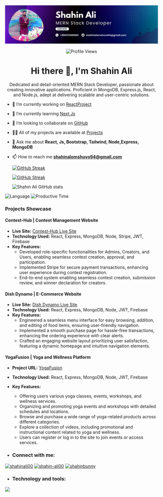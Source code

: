 ![Shahin Ali Banner](https://raw.githubusercontent.com/ShahinAlomShuvo/ShahinAlomShuvo/main/Purple%20Gradient%20Digital%20Marketing%20LinkedIn%20Banner.jpg "Shahin Ali")


<p align="center">
  <img src="https://komarev.com/ghpvc/?username=ShahinAlomShuvo&color=blueviolet&style=flat-square" alt="Profile Views" width="200" height="auto" />
</p>

<h1 align="center">Hi there 👋, I'm Shahin Ali</h1>

<p align="center">Dedicated and detail-oriented MERN Stack Developer,
passionate about creating innovative applications.
Proficient in MongoDB, Express.js, React, and Node.js,
adept at delivering scalable and user-centric solutions.</p>


- 🔭 I’m currently working on [ReactProject](https://mrshahin.netlify.app/)

- 🌱 I’m currently learning  [Next Js](https://nextjs.org/)

- 👯 I’m looking to collaborate on [GitHub](https://github.com/shahinali-dev)

- 👨‍💻 All of my projects are available at [Projects](https://github.com/shahinali-dev?tab=repositories)

- 💬 Ask me about **React, Js, Bootstrap, Tailwind, Node,Express, MongoDB**

- 📫 How to reach me **shahinalomshuvo94@gmail.com**

  [![GitHub Streak](https://github-readme-streak-stats.herokuapp.com?user=shahinali-dev&theme=merko)](https://git.io/streak-stats)

  [![GitHub Streak](https://streak-stats.demolab.com/?user=shahinali-dev&theme=highcontrast)](https://git.io/streak-stats)

  ![Shahin Ali GitHub stats](https://github-readme-stats.vercel.app/api?username=shahinali-dev&show_icons=true&theme=dark)

![Language](http://github-profile-summary-cards.vercel.app/api/cards/repos-per-language?username=shahinali-dev&theme=dracula&exclude=&hide_border=true&langs_count=10&exclude_repo=github-profile-summary-cards)
![Productive Time](http://github-profile-summary-cards.vercel.app/api/cards/productive-time?username=shahinali-dev&theme=dracula&utcOffset=5)


### Projects Showcase

#### Contest-Hub | Contest Management Website
- **Live Site:** [Contest-Hub Live Site](https://contesthub-e5119.web.app)
- **Technology Used:** React, Express, MongoDB, Node, Stripe, JWT, Firebase
- **Key Features:**
  - Developed role-specific functionalities for Admins, Creators, and Users, enabling seamless contest creation, approval, and participation.
  - Implemented Stripe for secure payment transactions, enhancing user experience during contest registration.
  - End-to-end system enabling seamless contest creation, submission review, and winner declaration for creators.

#### Dish Dynamo | E-Commerce Website
- **Live Site:** [Dish Dynamo Live Site](https://dishdynamo-c649f.web.app)
- **Technology Used:** React, Express, MongoDB, Node, JWT, Firebase
- **Key Features:**
  - Engineered a seamless menu interface for easy browsing, addition, and editing of food items, ensuring user-friendly navigation.
  - Implemented a smooth purchase page for hassle-free transactions, enhancing the ordering experience with clear alerts.
  - Crafted an engaging website layout prioritizing user satisfaction, featuring a dynamic homepage and intuitive navigation elements.

#### YogaFusion | Yoga and Wellness Platform
- **Project URL:** [YogaFusion](https://yogafusion-4a06d.web.app/)
- **Technology Used:** React, Express, MongoDB, Node, JWT, Firebase
- **Key Features:**
  - Offering users various yoga classes, events, workshops, and wellness services.
  - Organizing and promoting yoga events and workshops with detailed schedules and locations.
  - Browse and purchase a wide range of yoga-related products across different categories.
  - Explore a collection of videos, including promotional and instructional content related to yoga and wellness.
  - Users can register or log in to the site to join events or access services.



- <h3 align="left">Connect with me:</h3>
<p align="left">
<a href="https://twitter.com/shahinali00" target="blank"><img align="center" src="https://raw.githubusercontent.com/rahuldkjain/github-profile-readme-generator/master/src/images/icons/Social/twitter.svg" alt="shahinali00" height="30" width="40" /></a>
<a href="https://linkedin.com/in/shahin-ali00" target="blank"><img align="center" src="https://raw.githubusercontent.com/rahuldkjain/github-profile-readme-generator/master/src/images/icons/Social/linked-in-alt.svg" alt="shahin-ali00" height="30" width="40" /></a>
<a href="https://fb.com/shahinbunny" target="blank"><img align="center" src="https://raw.githubusercontent.com/rahuldkjain/github-profile-readme-generator/master/src/images/icons/Social/facebook.svg" alt="shahinbunny" height="30" width="40" /></a>
</p>

- <h3 align="left">Technology and tools:</h3>

<p align="left">
  <a href="#Skills">
    <img src="https://skillicons.dev/icons?i=react,js,nodejs,mongodb,express,html,css,tailwind,bootstrap,git,github,vite,vscode,figma" />
  </a>
</p>
